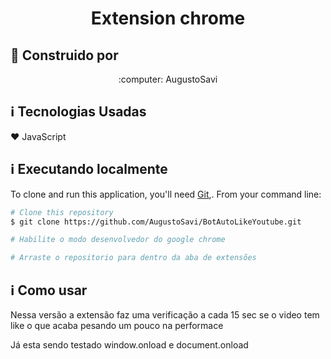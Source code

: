 <h1 align="center">
    Extension chrome 
</h1>

## :rocket: Construido por
<div align="center">
  :computer: AugustoSavi
</div>


## :information_source:  Tecnologias Usadas

:heart: JavaScript


## :information_source: Executando localmente
To clone and run this application, you'll need [Git](https://git-scm.com),. From your command line:

```bash
# Clone this repository
$ git clone https://github.com/AugustoSavi/BotAutoLikeYoutube.git

# Habilite o modo desenvolvedor do google chrome

# Arraste o repositorio para dentro da aba de extensões 
```


## :information_source: Como usar

Nessa versão a extensão faz uma verificação a cada 15 sec se o video tem like o que acaba pesando um pouco na performace


Já esta sendo testado window.onload e document.onload  